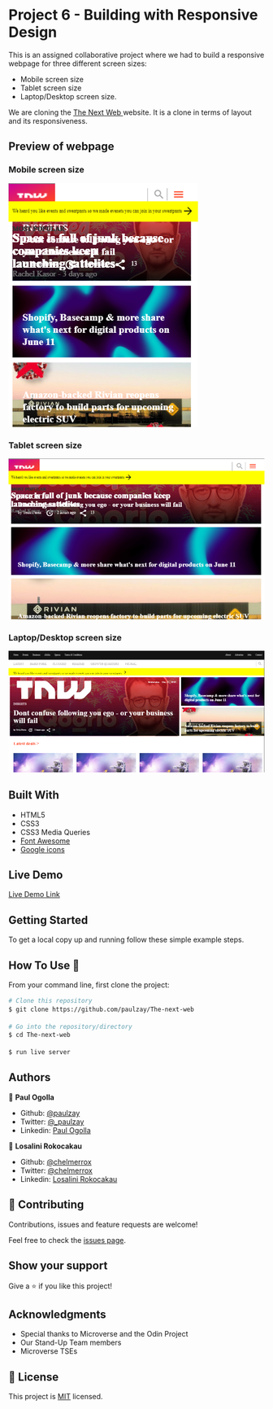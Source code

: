 # Project 6 - Building with Responsive Design

This is an assigned collaborative project where we had to build a responsive webpage for three different screen sizes:

 - Mobile screen size
 - Tablet screen size
 - Laptop/Desktop screen size. 

 We are cloning the <a href="https://thenextweb.com/">The Next Web </a> website. It is a clone in terms of layout and its responsiveness.

## Preview of webpage

### Mobile screen size

![Web page preview](assets/images/webpage_preview_1.PNG)

### Tablet screen size

![Web page preview](assets/images/webpage_preview_2.PNG)

### Laptop/Desktop screen size

![Web page preview](assets/images/webpage_preview_3.PNG)

## Built With

- HTML5
- CSS3
- CSS3 Media Queries
- <a href="https://fontawesome.com/">Font Awesome</a>
- <a href="https://materializecss.com/icons.html">Google icons</a>

## Live Demo

[Live Demo Link](https://raw.githack.com/paulzay/The-next-web/project-draft/index.html)


## Getting Started


To get a local copy up and running follow these simple example steps.

## How To Use 🔧

From your command line, first clone the project:

```bash
# Clone this repository
$ git clone https://github.com/paulzay/The-next-web

# Go into the repository/directory
$ cd The-next-web

$ run live server

```

## Authors

👤 **Paul Ogolla**

- Github: [@paulzay](https://github.com/paulzay)
- Twitter: [@_paulzay](https://twitter.com/_paulzay_)
- Linkedin: [Paul Ogolla](https://www.linkedin.com/in/paulogolla/)

👤 **Losalini Rokocakau**

- Github: [@chelmerrox](https://github.com/chelmerrox)
- Twitter: [@chelmerrox](https://twitter.com/chelmerrox)
- Linkedin: [Losalini Rokocakau](https://linkedin.com/losalini-rokocakau)

## 🤝 Contributing

Contributions, issues and feature requests are welcome!

Feel free to check the [issues page](https://github.com/paulzay/The-next-web/issues).

## Show your support

Give a ⭐️ if you like this project!

## Acknowledgments

- Special thanks to Microverse and the Odin Project
- Our Stand-Up Team members
- Microverse TSEs

## 📝 License

This project is [MIT](lic.url) licensed.
